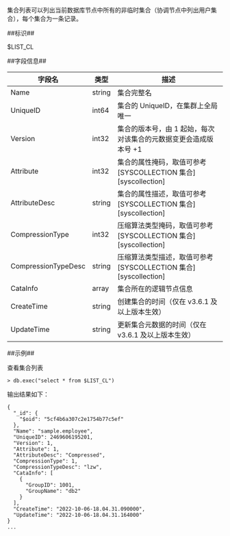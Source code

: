 
集合列表可以列出当前数据库节点中所有的非临时集合（协调节点中列出用户集合），每个集合为一条记录。

##标识##

$LIST_CL

##字段信息##

| 字段名 | 类型   | 描述       |
| ------ | ------ | ---------- |
| Name   | string | 集合完整名 |
| UniqueID | int64 | 集合的 UniqueID，在集群上全局唯一 |
| Version | int32 | 集合的版本号，由 1 起始，每次对该集合的元数据变更会造成版本号 +1|
| Attribute | int32 | 集合的属性掩码，取值可参考 [SYSCOLLECTION 集合][syscollection] |
| AttributeDesc | string | 集合的属性描述，取值可参考 [SYSCOLLECTION 集合][syscollection] |
| CompressionType | int32 | 压缩算法类型掩码，取值可参考 [SYSCOLLECTION 集合][syscollection] |
| CompressionTypeDesc | string | 压缩算法类型描述，取值可参考 [SYSCOLLECTION 集合][syscollection] |
| CataInfo | array | 集合所在的逻辑节点信息 |
| CreateTime | string | 创建集合的时间（仅在 v3.6.1 及以上版本生效） |
| UpdateTime | string | 更新集合元数据的时间（仅在 v3.6.1 及以上版本生效） |

##示例##

查看集合列表

```lang-javascript
> db.exec("select * from $LIST_CL")
```

输出结果如下：

```lang-json
{
  "_id": {
    "$oid": "5cf4b6a307c2e1754b77c5ef"
  },
  "Name": "sample.employee",
  "UniqueID": 2469606195201,
  "Version": 1,
  "Attribute": 1,
  "AttributeDesc": "Compressed",
  "CompressionType": 1,
  "CompressionTypeDesc": "lzw",
  "CataInfo": [
    {
      "GroupID": 1001,
      "GroupName": "db2"
    }
  ],
  "CreateTime": "2022-10-06-18.04.31.090000",
  "UpdateTime": "2022-10-06-18.04.31.164000"
}
...
```

[^_^]:
    本文使用的所有引用及链接
[syscollection]:manual/Manual/Catalog_Table/SYSCOLLECTIONS.md

